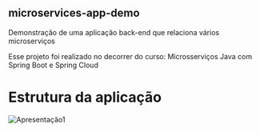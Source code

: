 ## microservices-app-demo

Demonstração de uma aplicação back-end que relaciona vários microserviços 

Esse projeto foi realizado no decorrer do curso: Microsserviços Java com Spring Boot e Spring Cloud

# Estrutura da aplicação

![Apresentação1](https://user-images.githubusercontent.com/72103255/111387798-1245b100-868d-11eb-9330-ac9d6579ac8c.jpg)
